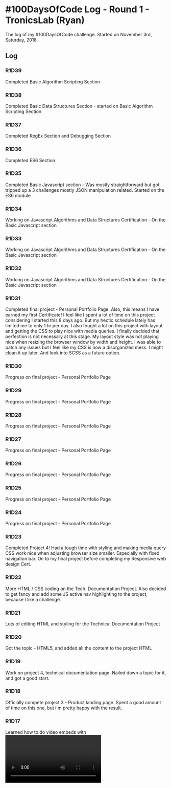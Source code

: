 # #100DaysOfCode Log - Round 1 - TronicsLab (Ryan)

The log of my #100DaysOfCode challenge. Started on November 3rd, Saturday, 2018.

## Log
### R1D39
Completed Basic Algorithm Scripting Section

### R1D38
Completed Basic Data Structures Section - started on Basic Algorithm Scripting Section 

### R1D37
Completed RegEx Section and Debugging Section

### R1D36
Completed ES6 Section

### R1D35
Completed Basic Javascript section - Was mostly straightforward but got tripped up a 3 challenges mostly JSON manipulation related. Started on the ES6 module

### R1D34
Working on Javascript Algorithms and Data Structures Certification - On the Basic Javascript section

### R1D33
Working on Javascript Algorithms and Data Structures Certification - On the Basic Javascript section

### R1D32
Working on Javascript Algorithms and Data Structures Certification - On the Basic Javascript section

### R1D31
Completed final project - Personal Portfolio Page. Also, this means I have earned my first Certificate! I feel like I spent a lot of time on this project considering I started this 8 days ago. But my hectic schedule lately has limited me to only 1 hr per day. I also fought a lot on this project with layout and getting the CSS to play nice with media queries. I finally decided that perfection is not necessary at this stage. My layout style was not playing nice when resizing the browser window by width and height. I was able to patch any issues but I feel like my CSS is now a disorganized mess. I might clean it up later. And look into SCSS as a future option.

### R1D30
Progress on final project - Personal Portfolio Page

### R1D29
Progress on final project - Personal Portfolio Page

### R1D28
Progress on final project - Personal Portfolio Page

### R1D27
Progress on final project - Personal Portfolio Page

### R1D26
Progress on final project - Personal Portfolio Page

### R1D25
Progress on final project - Personal Portfolio Page

### R1D24
Progress on final project - Personal Portfolio Page

### R1D23
Completed Project 4! Had a tough time with styling and making media query CSS work nice when adjusting browser size smaller. Especially with fixed navigation bar. On to my final project before completing my Responsive web design Cert.

### R1D22
More HTML / CSS coding on the Tech. Documentation Project. Also decided to get fancy and add some JS active nav highlighting to the project, because I like a challenge.

### R1D21
Lots of editing HTML and styling for the Technical Documentation Project

### R1D20
Got the topic - HTML5, and added all the content to the project HTML

### R1D19
Work on project 4, technical documentation page. Nailed down a topic for it, and got a good start.

### R1D18
Officially compete project 3 - Product landing page. Spent a good amount of time on this one, but i'm pretty happy with the result.

### R1D17
Learned how to do video embeds with <video> tag and the <iframe> method. Also figured out how to make an iframe embed responsive, which was not trivial.

### R1D16
More work on project 3. Added a live update module to allow seeing changes automatically in my browser. This workflow is working really well. Got the main layout of my product landing page done, just need to add meaningful content and style it better. 

### R1D15
More work on project 3. Switched from Codepen.io to using Sublime Text 3 and WAMP for building these projects so I can then push them to Github for storage. I really like Sublime. I just wish live updates were a thing while coding. 

### R1D14
Finished my second project - Survey Form - and made a start on my next project - Product Landing Page. Two full weeks in now. Enjoying this every day coding habit.

### R1D13
Just about finished my Survey form - got bored with the content so livened it up a bit with some sillyness.

### R1D12
Starting to really get the hang of CSS grid, working on completing the style and design nitpicky-ness before calling second project complete.

### R1D11
Made more headway on second project - Survey form. Decided to go with another CSS grid layout to further solidify the concept. Lots of trial and error so far.

### R1D10
Starting second project from Responsive Web Design - Survey form

### R1D9
Completed V2 of my Tribute page. Changed my approach and was about to remove about 25-30 lines of CSS. Works better now. And i'm happier with it now to move on.

### R1D8
Not a lot done today, family sick and pain from wisdom teeth pulled killed progress. Read up on JS and found some Front-End related Podcasts. Decidedd to rework my tribute page project.

### R1D7
Finished my first project - Tribute Page for #freeCodeCamp. Halfway through I realized it was going to be hard adding the media queries based on how I had laid everything out but I powered through and got a half-assed responsive tribute page. Not my best work. #100DaysOfCode

### R1D6
Spent a couple hours on my first project - Tribute Page for #freeCodeCamp. Long time spent coding a CSS art animal and animation on a CSS grid layout. Hope to share my creation soon! CSS art, animations, and grid are new to me so this helps solidify those concepts. #100DaysOfCode

### R1D5
Today I completed all the @freeCodeCamp Responsive Web Design lessons, moving on to the projects module. Time to put all this information to use before it leaves my brain. And i'll have my first cert. I suspect it will take me a lot more than 5 days to finish these projects.

### R1D4
Reviewed a few of my old pens from https://CodePen.io , forked and tweaked a CSS horizontal menu design. Made a start on the flexbox section in @freeCodeCamp. Daylight Savings time been kicking my butt with my 8 month old now rising at 4:30am or earlier. Wisdom teeth out tomorrow #FML 

### R1D3
More on @freeCodeCamp - finished "Applied Accessibility" and "Responsive Web Design Principles". Played around with https://CodePen.io - great resource. Will be going there a I design my projects for the end of this cert...which is coming up fast. Doing some reading on ML

### R1D2
Continued on with the @freeCodeCamp Responsive Web Design cert. Finished the "Applied Visual Design" module. Really enjoyed that one. Learned a lot of new CSS I hadn't used before doing animations and transforms. Also some color theory that blew my mind just a little bit. 

### R1D1 
Started on freecodecamp.com Responsive Web Design Certification - completed the first two modules "Basic HTML and HTML5" as well as "Basic CSS". Good day 1, I feel like going on but its getting late and I still have 99 days left. Pacing myself!

### R1D0 (Nov. 2nd prep)
Got up to speed on Github practicing with Contribute-to-this-project repo. Feel ready to start these 100 days now using Github to track my progress and push my code.